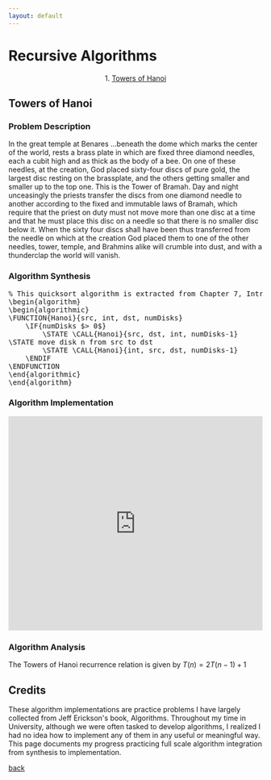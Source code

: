 ```yaml
---
layout: default
---
```


# Recursive Algorithms

<p align="center">
  1. <a href="#Towers%20of%20Hanoi">Towers of Hanoi</a>
</p>

## Towers of Hanoi

### Problem Description
In the great temple at Benares ...beneath the dome which marks the center of the world, rests a brass plate in which are fixed three diamond needles, each a cubit high and as thick as the body of a bee. On one of these needles, at the creation, God placed sixty-four discs of pure gold, the largest disc resting on the brassplate, and the others getting smaller and smaller up to the top one. This is the Tower of Bramah. Day and night unceasingly the priests transfer the discs from one diamond needle to another according to the fixed and immutable laws of Bramah, which require that the priest on duty must not move more than one disc at a time and that he must place this disc on a needle so that there is no smaller disc below it. When the sixty four discs shall have been thus transferred from the needle on which at the creation God placed them to one of the other needles, tower, temple, and Brahmins alike will crumble into dust, and with a thunderclap the world will vanish.

### Algorithm Synthesis
<pre id="quicksort" class="pseudocode">
% This quicksort algorithm is extracted from Chapter 7, Introduction to Algorithms (3rd edition)
\begin{algorithm}
\begin{algorithmic}
\FUNCTION{Hanoi}{src, int, dst, numDisks}
    \IF{numDisks $> 0$} 
        \STATE \CALL{Hanoi}{src, dst, int, numDisks-1}
\STATE move disk n from src to dst
        \STATE \CALL{Hanoi}{int, src, dst, numDisks-1}
    \ENDIF
\ENDFUNCTION
\end{algorithmic}
\end{algorithm}
</pre>

### Algorithm Implementation
<iframe src="https://trinket.io/embed/python/623f6a05f8?runOption=run" width="100%" height="425" frameborder="0" marginwidth="0" marginheight="0" allowfullscreen></iframe>

### Algorithm Analysis
The Towers of Hanoi recurrence relation is given by $T(n) = 2T(n-1) + 1$


## Credits
These algorithm implementations are practice problems I have largely collected from Jeff Erickson's book, Algorithms. Throughout my time in University, although we were often tasked to develop algorithms, I realized I had no idea how to implement any of them in any useful or meaningful way. This page documents my progress practicing full scale algorithm integration from synthesis to implementation.

[back](./)

<script>
    pseudocode.renderClass("pseudocode");
</script>

